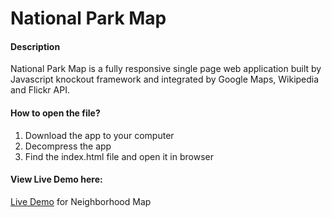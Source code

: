 
# National Park Map

#### Description

National Park Map is a fully responsive single page web application built by Javascript knockout framework and integrated by Google Maps, Wikipedia and Flickr API.

 
#### How to open the file? 

1. Download the app to your computer
2. Decompress the app
3. Find the index.html file and open it in browser


#### View Live Demo here:
[Live Demo](https://cocacolabe.github.io/neighborhood-map/) for Neighborhood Map
